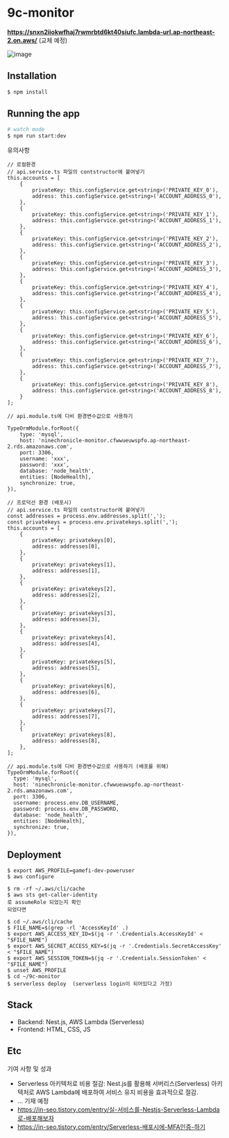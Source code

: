 # 9c-monitor


**https://snxn2iiokwfhaj7rwmrbtd6kt40siufc.lambda-url.ap-northeast-2.on.aws/** (교체 예정)

![image](https://github.com/user-attachments/assets/fde71ffb-decf-49d8-97d7-74686c6592d9)

## Installation

```bash
$ npm install
```

## Running the app

```bash
# watch mode
$ npm run start:dev
```

유의사항
```
// 로컬환경
// api.service.ts 파일의 contstructor에 붙여넣기
this.accounts = [
    {
        privateKey: this.configService.get<string>('PRIVATE_KEY_0'),
        address: this.configService.get<string>('ACCOUNT_ADDRESS_0'),
    },
    {
        privateKey: this.configService.get<string>('PRIVATE_KEY_1'),
        address: this.configService.get<string>('ACCOUNT_ADDRESS_1'),
    },
    {
        privateKey: this.configService.get<string>('PRIVATE_KEY_2'),
        address: this.configService.get<string>('ACCOUNT_ADDRESS_2'),
    },
    {
        privateKey: this.configService.get<string>('PRIVATE_KEY_3'),
        address: this.configService.get<string>('ACCOUNT_ADDRESS_3'),
    },
    {
        privateKey: this.configService.get<string>('PRIVATE_KEY_4'),
        address: this.configService.get<string>('ACCOUNT_ADDRESS_4'),
    },
    {
        privateKey: this.configService.get<string>('PRIVATE_KEY_5'),
        address: this.configService.get<string>('ACCOUNT_ADDRESS_5'),
    },
    {
        privateKey: this.configService.get<string>('PRIVATE_KEY_6'),
        address: this.configService.get<string>('ACCOUNT_ADDRESS_6'),
    },
    {
        privateKey: this.configService.get<string>('PRIVATE_KEY_7'),
        address: this.configService.get<string>('ACCOUNT_ADDRESS_7'),
    },
    {
        privateKey: this.configService.get<string>('PRIVATE_KEY_8'),
        address: this.configService.get<string>('ACCOUNT_ADDRESS_8'),
    }
];

// api.module.ts에 디비 환경변수값으로 사용하기

TypeOrmModule.forRoot({
    type: 'mysql',
    host: 'ninechronicle-monitor.cfwwueuwspfo.ap-northeast-2.rds.amazonaws.com',
    port: 3306,
    username: 'xxx',
    password: 'xxx',
    database: 'node_health',
    entities: [NodeHealth],
    synchronize: true,
}),
```
```
// 프로덕선 환경 (배포시)
// api.service.ts 파일의 contstructor에 붙여넣기
const addresses = process.env.addresses.split(',');
const privatekeys = process.env.privatekeys.split(',');
this.accounts = [
    {
        privateKey: privatekeys[0],
        address: addresses[0],
    },
    {
        privateKey: privatekeys[1],
        address: addresses[1],
    },
    {
        privateKey: privatekeys[2],
        address: addresses[2],
    },
    {
        privateKey: privatekeys[3],
        address: addresses[3],
    },
    {
        privateKey: privatekeys[4],
        address: addresses[4],
    },
    {
        privateKey: privatekeys[5],
        address: addresses[5],
    },
    {
        privateKey: privatekeys[6],
        address: addresses[6],
    },
    {
        privateKey: privatekeys[7],
        address: addresses[7],
    },
    {
        privateKey: privatekeys[8],
        address: addresses[8],
    },
];

// api.module.ts에 디비 환경변수값으로 사용하기 (배포를 위해)
TypeOrmModule.forRoot({
  type: 'mysql',
  host: 'ninechronicle-monitor.cfwwueuwspfo.ap-northeast-2.rds.amazonaws.com',
  port: 3306,
  username: process.env.DB_USERNAME,
  password: process.env.DB_PASSWORD,
  database: 'node_health',
  entities: [NodeHealth],
  synchronize: true,
}),
```


## Deployment
```
$ export AWS_PROFILE=gamefi-dev-poweruser
$ aws configure

$ rm -rf ~/.aws/cli/cache
$ aws sts get-caller-identity
로 assumeRole 되었는지 확인
되었다면

$ cd ~/.aws/cli/cache
$ FILE_NAME=$(grep -rl 'AccessKeyId' .)
$ export AWS_ACCESS_KEY_ID=$(jq -r '.Credentials.AccessKeyId' < "$FILE_NAME") 
$ export AWS_SECRET_ACCESS_KEY=$(jq -r '.Credentials.SecretAccessKey' < "$FILE_NAME") 
$ export AWS_SESSION_TOKEN=$(jq -r '.Credentials.SessionToken' < "$FILE_NAME")
$ unset AWS_PROFILE
$ cd ~/9c-monitor
$ serverless deploy  (serverless login이 되어있다고 가정)
```

## Stack
- Backend: Nest.js, AWS Lambda (Serverless)
- Frontend: HTML, CSS, JS

## Etc
기여 사항 및 성과
- Serverless 아키텍처로 비용 절감: Nest.js를 활용해 서버리스(Serverless) 아키텍처로 AWS Lambda에 배포하여 서비스 유지 비용을 효과적으로 절감.
- ... 기재 예정
- https://in-seo.tistory.com/entry/실-서비스를-Nestjs-Serverless-Lambda로-배포해보자
- https://in-seo.tistory.com/entry/Serverless-배포시에-MFA인증-하기